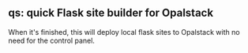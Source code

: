 ## qs: quick Flask site builder for Opalstack

When it's finished, this will deploy local flask sites
to Opalstack with no need for the control panel.
